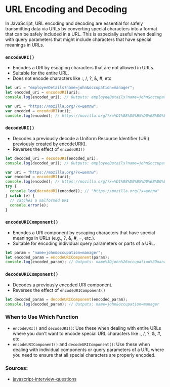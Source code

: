 # URL Encoding and Decoding 
In JavaScript, URL encoding and decoding are essential for safely transmitting data via URLs by converting special 
characters into a format that can be safely included in a URL. This is especially useful when dealing with query 
parameters that might include characters that have special meanings in URLs.

### `encodeURI()`
* Encodes a URI by escaping characters that are not allowed in URLs.
* Suitable for the entire URL.
* Does not encode characters like :, /, ?, &, #, etc
```js
let uri = "employeeDetails?name=john&occupation=manager";
let encoded_uri = encodeURI(uri);
console.log(encoded_uri); // Outputs: employeeDetails?name=john&occupation=manager
```
```js
var uri = "https://mozilla.org/?x=шеллы";
var encoded = encodeURI(uri);
console.log(encoded); // https://mozilla.org/?x=%D1%88%D0%B5%D0%BB%D0%BB%D1%8B
```

### `decodeURI()`
* Decodes a previously decode a Uniform Resource Identifier (URI) previously created by encodeURI().
* Reverses the effect of `encodeURI()`
```js
let decoded_uri = decodeURI(encoded_uri);
console.log(decoded_uri); // Outputs: employeeDetails?name=john&occupation=manager
```
```js
var uri = "https://mozilla.org/?x=шеллы";
var encoded = encodeURI(uri);
console.log(encoded); // https://mozilla.org/?x=%D1%88%D0%B5%D0%BB%D0%BB%D1%8B
try {
  console.log(decodeURI(encoded)); // "https://mozilla.org/?x=шеллы"
} catch (e) {
  // catches a malformed URI
  console.error(e);
}
```

### `encodeURIComponent()`
* Encodes a URI component by escaping characters that have special meanings in URLs (e.g., ?, &, #, =, etc.).
* Suitable for encoding individual query parameters or parts of a URL.
```javascript
let param = "name=john&occupation=manager";
let encoded_param = encodeURIComponent(param);
console.log(encoded_param); // Outputs: name%3Djohn%26occupation%3Dmanager
```

### `decodeURIComponent()`
* Decodes a previously encoded URI component.
* Reverses the effect of `encodeURIComponent()`
```js
let decoded_param = decodeURIComponent(encoded_param);
console.log(decoded_param); // Outputs: name=john&occupation=manager
```

### When to Use Which Function
* `encodeURI()` and `decodeURI()`: Use these when dealing with entire URLs where you don't want to encode special URL 
   characters like :, /, ?, &, #, etc.
* `encodeURIComponent()` and `decodeURIComponent()`: Use these when dealing with individual components or query
   parameters of a URL where you need to ensure that all special characters are properly encoded.


### Sources:
* [javascript-interview-questions](https://github.com/sudheerj/javascript-interview-questions)